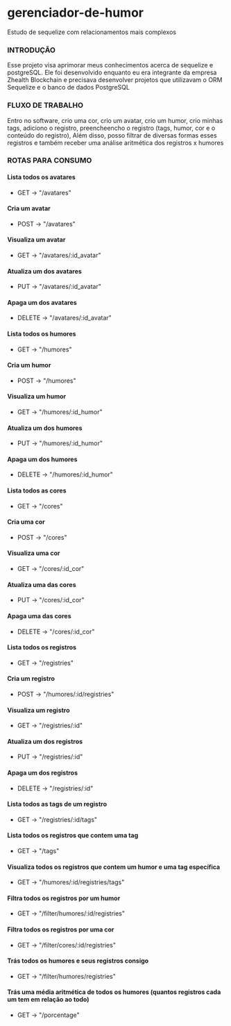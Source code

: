 # gerenciador-de-humor
Estudo de sequelize com relacionamentos mais complexos

### INTRODUÇÃO
Esse projeto visa aprimorar meus conhecimentos acerca de sequelize e postgreSQL. Ele foi desenvolvido enquanto eu era integrante da empresa Zhealth Blockchain e precisava desenvolver projetos que utilizavam o ORM Sequelize e o banco de dados PostgreSQL

### FLUXO DE TRABALHO
Entro no software, crio uma cor, crio um avatar, crio um humor, crio minhas tags, adiciono o registro, preencheencho o registro (tags, humor, cor e o conteúdo do registro), Além disso, posso filtrar de diversas formas esses registros e também receber uma análise aritmética dos registros x humores

### ROTAS PARA CONSUMO

  #### Lista todos os avatares
  - GET -> "/avatares"
  #### Cria um avatar
  - POST -> "/avatares"
  #### Visualiza um avatar
  - GET -> "/avatares/:id_avatar"
  #### Atualiza um dos avatares
  - PUT -> "/avatares/:id_avatar"
  #### Apaga um dos avatares
  - DELETE -> "/avatares/:id_avatar"
  
  #### Lista todos os humores
  - GET -> "/humores"
  #### Cria um humor
  - POST -> "/humores"
  #### Visualiza um humor
  - GET -> "/humores/:id_humor"
  #### Atualiza um dos humores
  - PUT -> "/humores/:id_humor"
  #### Apaga um dos humores
  - DELETE -> "/humores/:id_humor"
  
  #### Lista todos as cores
  - GET -> "/cores"
  #### Cria uma cor
  - POST -> "/cores"
  #### Visualiza uma cor
  - GET -> "/cores/:id_cor"
  #### Atualiza uma das cores
  - PUT -> "/cores/:id_cor"
  #### Apaga uma das cores
  - DELETE -> "/cores/:id_cor"
  
  #### Lista todos os registros
  - GET -> "/registries"
  #### Cria um registro
  - POST -> "/humores/:id/registries"
  #### Visualiza um registro
  - GET -> "/registries/:id"
  #### Atualiza um dos registros
  - PUT -> "/registries/:id"
  #### Apaga um dos registros
  - DELETE -> "/registries/:id"
  
  #### Lista todos as tags de um registro
  - GET -> "/registries/:id/tags"
  #### Lista todos os registros que contem uma tag
  - GET -> "/tags"
  #### Visualiza todos os registros que contem um humor e uma tag específica
  - GET -> "/humores/:id/registries/tags"
  
  #### Filtra todos os registros por um humor
  - GET -> "/filter/humores/:id/registries"
  #### Filtra todos os registros por uma cor
  - GET -> "/filter/cores/:id/registries"
  #### Trás todos os humores e seus registros consigo
  - GET -> "/filter/humores/registries"
  
  #### Trás uma média aritmética de todos os humores (quantos registros cada um tem em relação ao todo)
  - GET -> "/porcentage"
